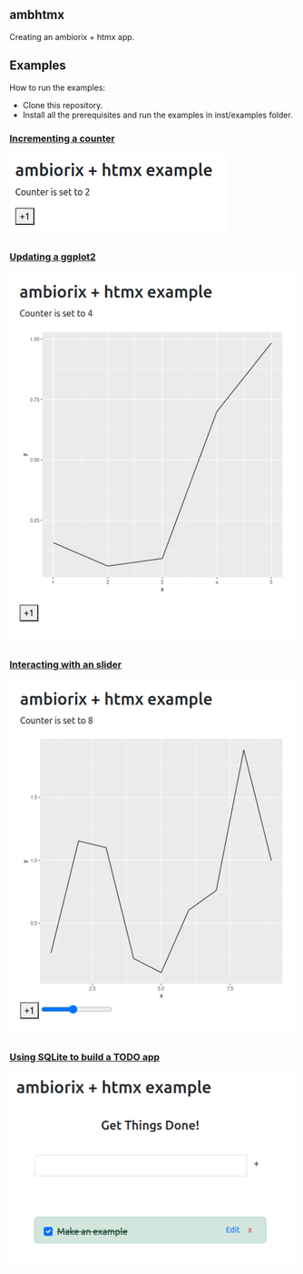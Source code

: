 ## ambhtmx

Creating an ambiorix + htmx app.


## Examples

How to run the examples:

* Clone this repository.
* Install all the prerequisites and run the examples in inst/examples folder.

### [Incrementing a counter](inst/examples/01-counter.R)
![](inst/examples/01.png)

### [Updating a ggplot2](0inst/examples/02-ggplot2.R)
![](inst/examples/02.png)

### [Interacting with an slider](inst/examples/03-slider.R)
![](inst/examples/03.png)

### [Using SQLite to build a TODO app](inst/examples/04-todo.R)
![](inst/examples/04.png)
